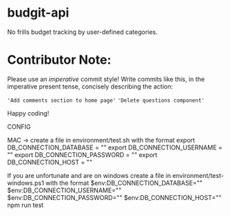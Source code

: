 # budgit-api
No frills budget tracking by user-defined categories.

# Contributor Note:

Please use an *imperative* commit style!
Write commits like this, in the imperative present tense, concisely describing the action:


`'Add comments section to home page'`
`'Delete questions component'`

Happy coding!

CONFIG 

MAC -> create a file in environment/test.sh with the format
export DB_CONNECTION_DATABASE = "<database>"
export DB_CONNECTION_USERNAME = "<database username>"
export DB_CONNECTION_PASSWORD = "<db password>"
export DB_CONNECTION_HOST = "<db host>"
  
 If you are unfortunate and are on windows create a file in environment/test-windows.ps1 with the format
$env:DB_CONNECTION_DATABASE="<database>"
$env:DB_CONNECTION_USERNAME="<database username>"
$env:DB_CONNECTION_PASSWORD="<db password>"
$env:DB_CONNECTION_HOST="<db host>"
npm run test
